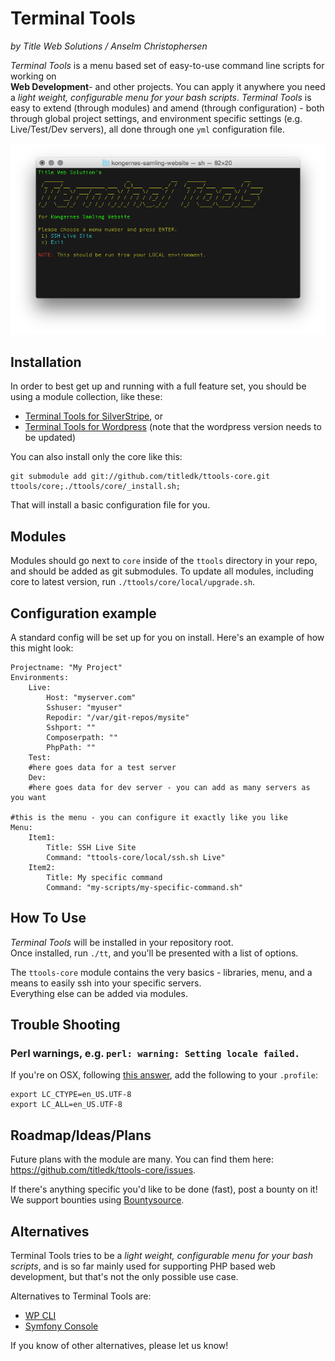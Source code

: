 # Terminal Tools

_by Title Web Solutions / Anselm Christophersen_


_Terminal Tools_ is a menu based set of easy-to-use command line scripts for working on    
**Web Development**- and other projects. You can apply it anywhere you need a _light weight,
configurable menu for your bash scripts_.
_Terminal Tools_ is easy to extend (through modules) and 
amend (through configuration) - both through global project settings, and environment specific settings 
(e.g. Live/Test/Dev servers), all done through one `yml` configuration file.


![Main menu](docs/img/ttools.png)


## Installation

In order to best get up and running with a full feature set, you should be using a module collection,
like these:

* [Terminal Tools for SilverStripe](https://github.com/titledk/ttools-silverstripe), or
* [Terminal Tools for Wordpress](https://github.com/CPHCloud/ttools-wordpress) (note that the wordpress version needs to be updated)

You can also install only the core like this:

	git submodule add git://github.com/titledk/ttools-core.git ttools/core;./ttools/core/_install.sh;

That will install a basic configuration file for you.

## Modules

Modules should go next to `core` inside of the `ttools` directory in your repo, and should be
added as git submodules.
To update all modules, including core to latest version, run
`./ttools/core/local/upgrade.sh`.



## Configuration example

A standard config will be set up for you on install. Here's an example of how this might look:

	Projectname: "My Project"
	Environments:
		Live:
			Host: "myserver.com"
			Sshuser: "myuser"
			Repodir: "/var/git-repos/mysite"
			Sshport: ""
			Composerpath: ""
			PhpPath: ""
		Test:
		#here goes data for a test server
		Dev:
		#here goes data for dev server - you can add as many servers as you want

	#this is the menu - you can configure it exactly like you like
	Menu:
		Item1:
			Title: SSH Live Site
			Command: "ttools-core/local/ssh.sh Live"
		Item2:
			Title: My specific command
			Command: "my-scripts/my-specific-command.sh"



## How To Use

_Terminal Tools_ will be installed in your repository root.    
Once installed, run `./tt`, and you'll be presented with a list of options.

The `ttools-core` module contains the very basics - libraries, menu, and a means
to easily ssh into your specific servers.    
Everything else can be added via modules.


## Trouble Shooting

### Perl warnings, e.g. `perl: warning: Setting locale failed.`

If you're on OSX, following [this answer](http://stackoverflow.com/a/7413863), add the following to your `.profile`:

	export LC_CTYPE=en_US.UTF-8
	export LC_ALL=en_US.UTF-8


## Roadmap/Ideas/Plans

Future plans with the module are many. You can find them here:
<https://github.com/titledk/ttools-core/issues>.

If there's anything specific you'd like to be done (fast), post a bounty on it!
We support bounties using [Bountysource](https://www.bountysource.com).



## Alternatives

Terminal Tools tries to be a _light weight, configurable menu for your bash scripts_,
and is so far mainly used for supporting PHP based web development, but that's not
the only possible use case.

Alternatives to Terminal Tools are:

* [WP CLI](http://wp-cli.org)
* [Symfony Console](http://symfony.com/doc/current/components/console/introduction.html)

If you know of other alternatives, please let us know!



